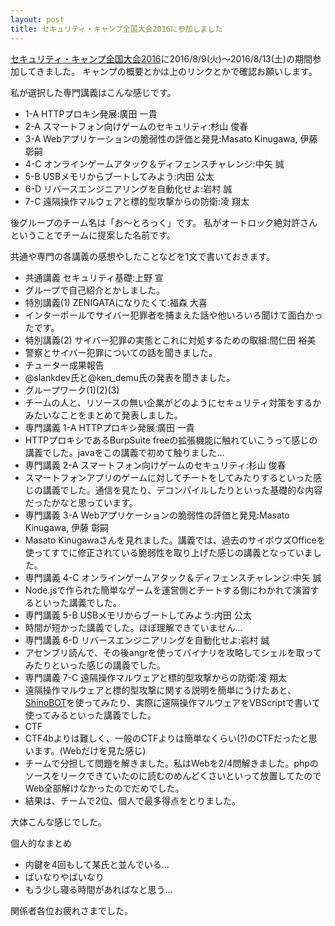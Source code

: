 ```yaml
---
layout: post
title: セキュリティ・キャンプ全国大会2016に参加しました
---
```


[セキュリティ・キャンプ全国大会2016](https://www.ipa.go.jp/jinzai/camp/2016/zenkoku2016.html)に2016/8/9(火)～2016/8/13(土)の期間参加してきました。 
キャンプの概要とかは上のリンクとかで確認お願いします。 
 
私が選択した専門講義はこんな感じです。

- 1-A HTTPプロキシ発展:廣田 一貴 
- 2-A スマートフォン向けゲームのセキュリティ:杉山 俊春 
- 3-A Webアプリケーションの脆弱性の評価と発見:Masato Kinugawa, 伊藤 彰嗣 
- 4-C オンラインゲームアタック＆ディフェンスチャレンジ:中矢 誠 
- 5-B USBメモリからブートしてみよう:内田 公太 
- 6-D リバースエンジニアリングを自動化せよ:岩村 誠 
- 7-C 遠隔操作マルウェアと標的型攻撃からの防衛:凌 翔太 
 
 
後グループのチーム名は「お～とろっく」です。 
私がオートロック絶対許さんということでチームに提案した名前です。 
 
 
共通や専門の各講義の感想やしたことなどを1文で書いておきます。 

- 共通講義 セキュリティ基礎:上野 宣 
 - グループで自己紹介とかしました。 　　
- 特別講義(1) ZENIGATAになりたくて:福森 大喜 
 - インターポールでサイバー犯罪者を捕まえた話や他いろいろ聞けて面白かったです。 　　
- 特別講義(2) サイバー犯罪の実態とこれに対処するための取組:間仁田 裕美 
 - 警察とサイバー犯罪についての話を聞きました。 
- チューター成果報告 
 - @slankdev氏と@ken_demu氏の発表を聞きました。 
- グループワーク(1)(2)(3) 
 - チームの人と、リソースの無い企業がどのようにセキュリティ対策をするかみたいなことをまとめて発表しました。 
- 専門講義 1-A HTTPプロキシ発展:廣田 一貴 
 - HTTPプロキシであるBurpSuite freeの拡張機能に触れていこうって感じの講義でした。javaをこの講義で初めて触りました... 
- 専門講義 2-A スマートフォン向けゲームのセキュリティ:杉山 俊春 
 - スマートフォンアプリのゲームに対してチートをしてみたりするといった感じの講義でした。通信を見たり、デコンパイルしたりといった基礎的な内容だったかなと思っています。 
- 専門講義 3-A Webアプリケーションの脆弱性の評価と発見:Masato Kinugawa, 伊藤 彰嗣 
 - Masato Kinugawaさんを見れました。講義では、過去のサイボウズOfficeを使ってすでに修正されている脆弱性を取り上げた感じの講義となっていました。 
- 専門講義 4-C オンラインゲームアタック＆ディフェンスチャレンジ:中矢 誠 
 - Node.jsで作られた簡単なゲームを運営側とチートする側にわかれて演習するといった講義でした。 
- 専門講義 5-B USBメモリからブートしてみよう:内田 公太 
 - 時間が短かった講義でした。ほぼ理解できていません... 
- 専門講義 6-D リバースエンジニアリングを自動化せよ:岩村 誠 
 - アセンブリ読んで、その後angrを使ってバイナリを攻略してシェルを取ってみたりといった感じの講義でした。 
- 専門講義 7-C 遠隔操作マルウェアと標的型攻撃からの防衛:凌 翔太 
 - 遠隔操作マルウェアと標的型攻撃に関する説明を簡単にうけたあと、[ShinoBOT](http://shinobot.com/top.php)を使ってみたり、実際に遠隔操作マルウェアをVBScriptで書いて使ってみるといった講義でした。 
- CTF 
 - CTF4bよりは難しく、一般のCTFよりは簡単なくらい(?)のCTFだったと思います。(Webだけを見た感じ)
 - チームで分担して問題を解きました。私はWebを2/4問解きました。phpのソースをリークできていたのに読むのめんどくさいといって放置してたのでWeb全部解けなかったのでだめでした。 
 - 結果は、チームで2位、個人で最多得点をとりました。 
 
  
大体こんな感じでした。 
 
個人的なまとめ 

- 内鍵を4回もして某氏と並んでいる... 
- ばいなりやばいなり 
- もう少し寝る時間があればなと思う... 
 
 
 
関係者各位お疲れさまでした。 
